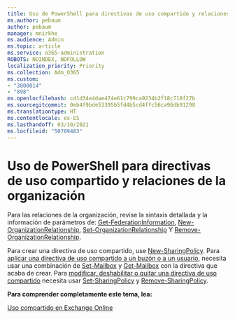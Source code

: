 ```yaml
---
title: Uso de PowerShell para directivas de uso compartido y relaciones de la organización
ms.author: pebaum
author: pebaum
manager: mnirkhe
ms.audience: Admin
ms.topic: article
ms.service: o365-administration
ROBOTS: NOINDEX, NOFOLLOW
localization_priority: Priority
ms.collection: Adm_O365
ms.custom:
- "3800014"
- "898"
ms.openlocfilehash: cd1d34e4dae474e61c799ca9234b2f18c718f27b
ms.sourcegitcommit: 0eb4f9bde53395b5fd4b5cd4ffc56ca96db91298
ms.translationtype: HT
ms.contentlocale: es-ES
ms.lasthandoff: 03/10/2021
ms.locfileid: "50709483"
---
```

# <a name="use-powershell-for-sharing-policies-and-organization-relationships"></a>Uso de PowerShell para directivas de uso compartido y relaciones de la organización


Para las relaciones de la organización, revise la sintaxis detallada y la información de parámetros de: [Get-FederationInformation](https://docs.microsoft.com/powershell/module/exchange/get-federationinformation), [New-OrganizationRelationship](https://docs.microsoft.com/powershell/module/exchange/new-organizationrelationship), [Set-OrganizationRelationship](https://docs.microsoft.com/powershell/module/exchange/set-organizationrelationship)  Y  [Remove-OrganizationRelationship](https://docs.microsoft.com/powershell/module/exchange/remove-organizationrelationship).

Para crear una directiva de uso compartido, use [New-SharingPolicy](https://docs.microsoft.com/powershell/module/exchange/new-sharingpolicy). Para [aplicar una directiva de uso compartido a un buzón o a un usuario](https://docs.microsoft.com/exchange/sharing/sharing-policies/apply-a-sharing-policy#use-exchange-online-powershell-to-apply-a-sharing-policy-to-one-or-more-mailboxes), necesita usar una combinación de [Set-Mailbox](https://docs.microsoft.com/powershell/module/exchange/set-mailbox) y [Get-Mailbox](https://docs.microsoft.com/powershell/module/exchange/get-mailbox) con la directiva que acaba de crear. Para [modificar, deshabilitar o quitar una directiva de uso compartido](https://docs.microsoft.com/exchange/sharing/sharing-policies/modify-a-sharing-policy) necesita usar [Set-SharingPolicy](https://docs.microsoft.com/powershell/module/exchange/set-sharingpolicy) y [Remove-SharingPolicy](https://docs.microsoft.com/powershell/module/exchange/remove-sharingpolicy).

**Para comprender completamente este tema, lea:**

[Uso compartido en Exchange Online](https://docs.microsoft.com/exchange/sharing/sharing)